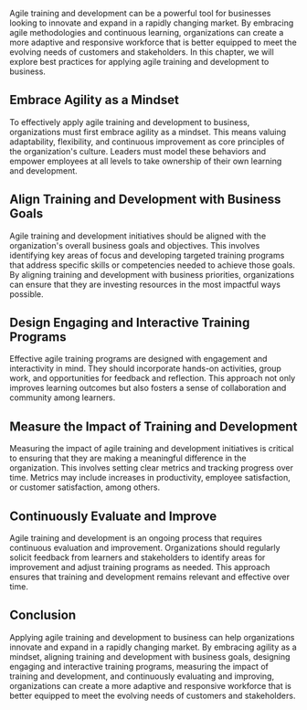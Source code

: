
Agile training and development can be a powerful tool for businesses looking to innovate and expand in a rapidly changing market. By embracing agile methodologies and continuous learning, organizations can create a more adaptive and responsive workforce that is better equipped to meet the evolving needs of customers and stakeholders. In this chapter, we will explore best practices for applying agile training and development to business.

Embrace Agility as a Mindset
----------------------------

To effectively apply agile training and development to business, organizations must first embrace agility as a mindset. This means valuing adaptability, flexibility, and continuous improvement as core principles of the organization's culture. Leaders must model these behaviors and empower employees at all levels to take ownership of their own learning and development.

Align Training and Development with Business Goals
--------------------------------------------------

Agile training and development initiatives should be aligned with the organization's overall business goals and objectives. This involves identifying key areas of focus and developing targeted training programs that address specific skills or competencies needed to achieve those goals. By aligning training and development with business priorities, organizations can ensure that they are investing resources in the most impactful ways possible.

Design Engaging and Interactive Training Programs
-------------------------------------------------

Effective agile training programs are designed with engagement and interactivity in mind. They should incorporate hands-on activities, group work, and opportunities for feedback and reflection. This approach not only improves learning outcomes but also fosters a sense of collaboration and community among learners.

Measure the Impact of Training and Development
----------------------------------------------

Measuring the impact of agile training and development initiatives is critical to ensuring that they are making a meaningful difference in the organization. This involves setting clear metrics and tracking progress over time. Metrics may include increases in productivity, employee satisfaction, or customer satisfaction, among others.

Continuously Evaluate and Improve
---------------------------------

Agile training and development is an ongoing process that requires continuous evaluation and improvement. Organizations should regularly solicit feedback from learners and stakeholders to identify areas for improvement and adjust training programs as needed. This approach ensures that training and development remains relevant and effective over time.

Conclusion
----------

Applying agile training and development to business can help organizations innovate and expand in a rapidly changing market. By embracing agility as a mindset, aligning training and development with business goals, designing engaging and interactive training programs, measuring the impact of training and development, and continuously evaluating and improving, organizations can create a more adaptive and responsive workforce that is better equipped to meet the evolving needs of customers and stakeholders.
